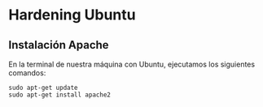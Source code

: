 # Hardening Ubuntu

## Instalación Apache

En la terminal de nuestra máquina con Ubuntu, ejecutamos los siguientes comandos:
```
sudo apt-get update
sudo apt-get install apache2
```
